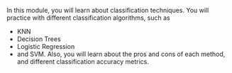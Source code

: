 In this module, you will learn about classification techniques.
You will practice with different classification algorithms, such as 
- KNN
- Decision Trees
- Logistic Regression
- and SVM. 
Also, you will learn about the pros and cons of each method, and different classification accuracy metrics.

